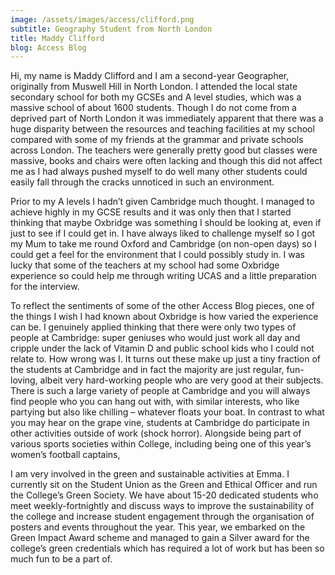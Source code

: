 ```yaml
---
image: /assets/images/access/clifford.png
subtitle: Geography Student from North London
title: Maddy Clifford
blog: Access Blog
---
```


Hi, my name is Maddy Clifford and I am a second-year Geographer, originally from Muswell Hill in North London. I attended the local state secondary school for both my GCSEs and A level studies, which was a massive school of about 1600 students. Though I do not come from a deprived part of North London it was immediately apparent that there was a huge disparity between the resources and teaching facilities at my school compared with some of my friends at the grammar and private schools across London. The teachers were generally pretty good but classes were massive, books and chairs were often lacking and though this did not affect me as I had always pushed myself to do well many other students could easily fall through the cracks unnoticed in such an environment. 

Prior to my A levels I hadn’t given Cambridge much thought. I managed to achieve highly in my GCSE results and it was only then that I started thinking that maybe Oxbridge was something I should be looking at, even if just to see if I could get in. I have always liked to challenge myself so I got my Mum to take me round Oxford and Cambridge (on non-open days) so I could get a feel for the environment that I could possibly study in. I was lucky that some of the teachers at my school had some Oxbridge experience so could help me through writing UCAS and a little preparation for the interview. 

To reflect the sentiments of some of the other Access Blog pieces, one of the things I wish I had known about Oxbridge is how varied the experience can be. I genuinely applied thinking that there were only two types of people at Cambridge: super geniuses who would just work all day and cripple under the lack of Vitamin D and public school kids who I could not relate to. How wrong was I. It turns out these make up just a tiny fraction of the students at Cambridge and in fact the majority are just regular, fun-loving, albeit very hard-working people who are very good at their subjects. There is such a large variety of people at Cambridge and you will always find people who you can hang out with, with similar interests, who like partying but also like chilling – whatever floats your boat. 
In contrast to what you may hear on the grape vine, students at Cambridge do participate in other activities outside of work (shock horror). Alongside being part of various sports societies within College, including being one of this year’s women’s football captains, 

I am very involved in the green and sustainable activities at Emma. I currently sit on the Student Union as the Green and Ethical Officer and run the College’s Green Society. We have about 15-20 dedicated students who meet weekly-fortnightly and discuss ways to improve the sustainability of the college and increase student engagement through the organisation of posters and events throughout the year. This year, we embarked on the Green Impact Award scheme and managed to gain a Silver award for the college’s green credentials which has required a lot of work but has been so much fun to be a part of. 

